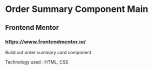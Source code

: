 # Order Summary Component Main

## Frontend Mentor

### https://www.frontendmentor.io/

Build out order summary card component.

Technology used : HTML, CSS
